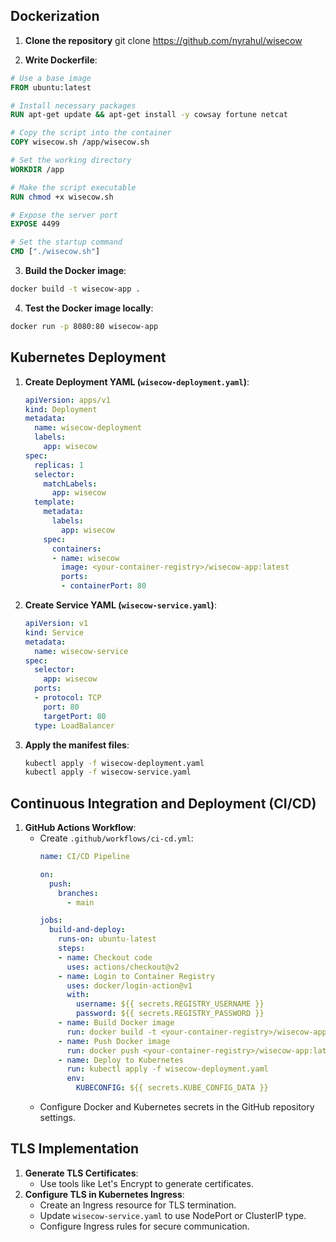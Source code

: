 ## Dockerization
1. **Clone the repository** 
git clone https://github.com/nyrahul/wisecow

2. **Write Dockerfile**:
 ```Dockerfile
# Use a base image
FROM ubuntu:latest

# Install necessary packages
RUN apt-get update && apt-get install -y cowsay fortune netcat

# Copy the script into the container
COPY wisecow.sh /app/wisecow.sh

# Set the working directory
WORKDIR /app

# Make the script executable
RUN chmod +x wisecow.sh

# Expose the server port
EXPOSE 4499

# Set the startup command
CMD ["./wisecow.sh"]
```

3. **Build the Docker image**:
```bash
docker build -t wisecow-app .
```
4. **Test the Docker image locally**:
```bash
docker run -p 8080:80 wisecow-app
```

## Kubernetes Deployment

1. **Create Deployment YAML (`wisecow-deployment.yaml`)**:
    ```yaml
    apiVersion: apps/v1
    kind: Deployment
    metadata:
      name: wisecow-deployment
      labels:
        app: wisecow
    spec:
      replicas: 1
      selector:
        matchLabels:
          app: wisecow
      template:
        metadata:
          labels:
            app: wisecow
        spec:
          containers:
          - name: wisecow
            image: <your-container-registry>/wisecow-app:latest
            ports:
            - containerPort: 80
    ```
2. **Create Service YAML (`wisecow-service.yaml`)**:
    ```yaml
    apiVersion: v1
    kind: Service
    metadata:
      name: wisecow-service
    spec:
      selector:
        app: wisecow
      ports:
      - protocol: TCP
        port: 80
        targetPort: 80
      type: LoadBalancer
    ```
3. **Apply the manifest files**:
    ```bash
    kubectl apply -f wisecow-deployment.yaml
    kubectl apply -f wisecow-service.yaml
    ```

## Continuous Integration and Deployment (CI/CD)

1. **GitHub Actions Workflow**:
   - Create `.github/workflows/ci-cd.yml`:
     ```yaml
     name: CI/CD Pipeline

     on:
       push:
         branches:
           - main

     jobs:
       build-and-deploy:
         runs-on: ubuntu-latest
         steps:
         - name: Checkout code
           uses: actions/checkout@v2
         - name: Login to Container Registry
           uses: docker/login-action@v1
           with:
             username: ${{ secrets.REGISTRY_USERNAME }}
             password: ${{ secrets.REGISTRY_PASSWORD }}
         - name: Build Docker image
           run: docker build -t <your-container-registry>/wisecow-app:latest .
         - name: Push Docker image
           run: docker push <your-container-registry>/wisecow-app:latest
         - name: Deploy to Kubernetes
           run: kubectl apply -f wisecow-deployment.yaml
           env:
             KUBECONFIG: ${{ secrets.KUBE_CONFIG_DATA }}
     ```
   - Configure Docker and Kubernetes secrets in the GitHub repository settings.

## TLS Implementation

1. **Generate TLS Certificates**:
   - Use tools like Let's Encrypt to generate certificates.
2. **Configure TLS in Kubernetes Ingress**:
   - Create an Ingress resource for TLS termination.
   - Update `wisecow-service.yaml` to use NodePort or ClusterIP type.
   - Configure Ingress rules for secure communication.

